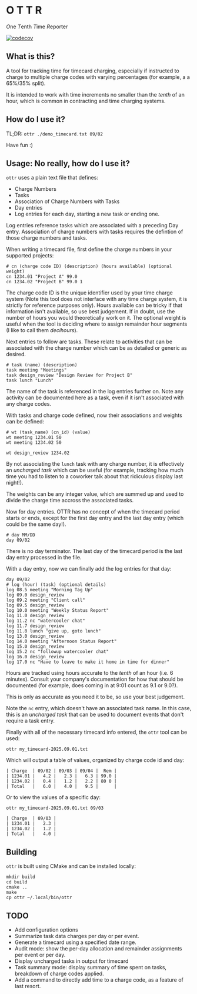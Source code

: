 # O T T R

*O*ne *T*enth *T*ime *R*eporter

[![codecov](https://codecov.io/gh/ruxven/ottr/branch/main/graph/badge.svg?token=M9PNOZXP6D)](https://codecov.io/gh/ruxven/ottr)

## What is this?

A tool for tracking time for timecard charging,
especially if instructed to charge to multiple charge codes with varying percentages (for example, a a 65%/35% split).

It is intended to work with time increments no smaller than the _tenth_ of an hour,
which is common in contracting and time charging systems.

## How do I use it?

TL;DR: `ottr ./demo_timecard.txt 09/02`

Have fun :)

## Usage: No really, how do I use it?

`ottr` uses a plain text file that defines:

* Charge Numbers
* Tasks
* Association of Charge Numbers with Tasks
* Day entries
* Log entries for each day, starting a new task or ending one.

Log entries reference tasks which are associated with a preceding Day entry.
Association of charge numbers with tasks requires the defintion of those charge numbers and tasks.

When writing a timecard file, first define the charge numbers in your supported projects:

```
# cn (charge code ID) (description) (hours available) (optional weight)
cn 1234.01 "Project A" 99.0
cn 1234.02 "Project B" 99.0 1
```

The charge code ID is the unique identifier used by your time charge system (Note this tool does not interface with any time charge system, it is strictly for reference purposes only).
Hours available can be tricky if that information isn't available, so use best judgement.
If in doubt, use the number of hours you would theoretically work on it.
The optional weight is useful when the tool is deciding where to assign remainder hour segments (I like to call them _decihours_).

Next entries to follow are tasks.
These relate to activities that can be associated with the charge number which can be as detailed or generic as desired.

```
# task (name) (description)
task meeting "Meetings"
task design_review "Design Review for Project B"
task lunch "Lunch"
```

The name of the task is referenced in the log entries further on.
Note any activity can be documented here as a task, even if it isn't associated with any charge codes.

With tasks and charge code defined, now their associations and weights can be defined:

```
# wt (task_name) (cn_id) (value)
wt meeting 1234.01 50
wt meeting 1234.02 50

wt design_review 1234.02 
```

By not associating the `lunch` task with any charge number, it is effectively an _uncharged task_ which can be useful
(for example, tracking how much time you had to listen to a coworker talk about that ridiculous display last night!).

The weights can be any integer value, which are summed up and used to divide the charge time accross the associated tasks.

Now for day entries. OTTR has no concept of when the timecard period starts or ends, except for the first day entry and the last day entry (which could be the same day!).

```
# day MM/DD
day 09/02
```

There is no day terminator. The last day of the timecard period is the last day entry processed in the file.

With a day entry, now we can finally add the log entries for that day:

```
day 09/02
# log (hour) (task) (optional details)
log 08.5 meeting "Morning Tag Up"
log 09.0 design_review
log 09.2 meeting "Client call"
log 09.5 design_review
log 10.0 meeting "Weekly Status Report"
log 11.0 design_review
log 11.2 nc "watercooler chat"
log 11.7 design_review
log 11.8 lunch "give up, goto lunch"
log 13.0 design_review
log 14.0 meeting "Afternoon Status Report"
log 15.0 design_review
log 15.2 nc "followup watercooler chat"
log 16.0 design_review
log 17.0 nc "Have to leave to make it home in time for dinner"
```

Hours are tracked using hours accurate to the _tenth_ of an hour (i.e. 6 minutes).
Consult your company's documentation for how that should be documented (for example, does coming in at 9:01 count as 9.1 or 9.0?).

This is only as accurate as you need it to be, so use your best judgement.

Note the `nc` entry, which doesn't have an associated task name.
In this case, this is an *uncharged task* that can be used to document events that don't require a task entry.

Finally with all of the necessary timecard info entered, the `ottr` tool can be used:

```
ottr my_timecard-2025.09.01.txt
```

Which will output a table of values, organized by charge code id and day:

```
| Charge  | 09/02 | 09/03 | 09/04 |  Rem |
| 1234.01 |   4.2 |   2.3 |   6.3 | 99.0 |
| 1234.02 |   0.4 |   1.2 |   2.2 | 80 0 |
| Total   |   6.0 |   4.0 |   9.5 |      |
```

Or to view the values of a specific day:

```
ottr my_timecard-2025.09.01.txt 09/03
```

```
| Charge  | 09/03 |
| 1234.01 |   2.3 |
| 1234.02 |   1.2 |
| Total   |   4.0 |
```

## Building

`ottr` is built using CMake and can be installed locally:

```
mkdir build
cd build
cmake ..
make
cp ottr ~/.local/bin/ottr
```

## TODO

- Add configuration options
- Summarize task data charges per day or per event.
- Generate a timecard using a specified date range.
- Audit mode: show the per-day allocation and remainder assignments per event or per day.
- Display uncharged tasks in output for timecard
- Task summary mode: display summary of time spent on tasks, breakdown of charge codes applied.
- Add a command to directly add time to a charge code, as a feature of last resort.
